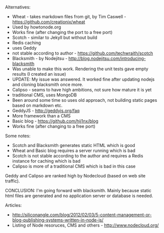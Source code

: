 Alternatives:
 * Wheat - takes markdown files from git, by Tim Caswell - https://github.com/creationix/wheat
  * Used by howtonode.org
  * Works fine (after changing the port to a free port)
 * Scotch - similar to Jekyll but without build
  * Redis caching
  * uses Geddy
  * not stable according to author - https://github.com/techwraith/scotch
 * Blacksmith - by Nodejitsu - http://blog.nodejitsu.com/introducing-blacksmith
  * Was unable to make this work. Rendering the unit tests gave empty results (I created an issue)
  * UPDATE: My issue was answered. It worked fine after updating nodejs and cloning blacksmith once more.
 * Calipso - seams to have high ambitions, not sure how mature it is yet
  * traditional CMS, uses MongoDB
  * Been around some time so uses old approach, not building static pages based on markdown etc.
 * GeddyJS - http://geddyjs.org/faq
  * More framework than a CMS
 * Basic blog - https://github.com/hij1nx/blog
  * Works fine (after changing to a free port)

Some notes:
 * Scotch and Blacksmith generates static HTML which is good
 * Wheat and Basic blog requires a server running which is bad
 * Scotch is not stable according to the author and requires a Redis instance for caching which is bad
 * Calipso is more of a traditional CMS which is bad in this case

Geddy and Calipso are ranked high by Nodecloud (based on web site traffic).

CONCLUSION: I'm going forward with blacksmith. Mainly because static html files are generated and no application server or database is needed.

Articles:
 * http://siliconangle.com/blog/2012/02/03/5-content-management-or-blog-publishing-systems-written-in-node-js/
 * Listing of Node resoruces, CMS and others - http://www.nodecloud.org/

